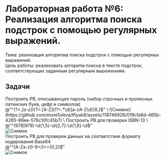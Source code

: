 # Лабораторная работа №6: Реализация алгоритма поиска подстрок с помощью регулярных выражений.
Тема: реализация алгоритма поиска подстрок с помощью регулярных выражений.\
Цель работы: реализовать алгоритм поиска в тексте подстрок, соответствующих заданным регулярным выражениям.
## Задачи
Построить РВ, описывающее пароль (набор строчных и прописных латинских букв, цифр и символов) \
@"^(?=.*[a-z])(?=.*[A-Z])(?=.*\d)[a-zA-Z\d]{8,}$" \
![Снимок](https://github.com/more1oleva/tfiyak6/assets/118746926/019cfa6d-465b-4285-88ee-576c10fc45b7) \
Построить РВ для проверки ISBN-13 \
 @"^(978|979)-\d{1,5}-\d{2,7}-\d{1,6}-\d$" \
![Снимок](https://github.com/more1oleva/tfiyak6/assets/118746926/f4887f49-d42c-4d8d-9446-5d7670d088c6) \
Построить РВ для проверки данных на соответствие формату кодирования Base64 \
@"^[A-Za-z0-9+/]+={0,2}$" \
![Снимок](https://github.com/more1oleva/tfiyak6/assets/118746926/6b065bf8-9524-4a4d-94c5-e85cc864d9b0)
